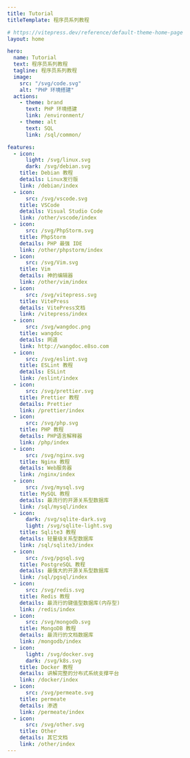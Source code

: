 ```yaml
---
title: Tutorial
titleTemplate: 程序员系列教程

# https://vitepress.dev/reference/default-theme-home-page
layout: home

hero:
  name: Tutorial
  text: 程序员系列教程
  tagline: 程序员系列教程
  image:
    src: "/svg/code.svg"
    alt: "PHP 环境搭建"
  actions:
    - theme: brand
      text: PHP 环境搭建
      link: /environment/
    - theme: alt
      text: SQL
      link: /sql/common/

features:
  - icon:
      light: /svg/linux.svg
      dark: /svg/debian.svg
    title: Debian 教程
    details: Linux发行版
    link: /debian/index
  - icon:
      src: /svg/vscode.svg
    title: VSCode
    details: Visual Studio Code
    link: /other/vscode/index
  - icon:
      src: /svg/PhpStorm.svg
    title: PhpStorm
    details: PHP 最强 IDE
    link: /other/phpstorm/index
  - icon:
      src: /svg/Vim.svg
    title: Vim
    details: 神的编辑器
    link: /other/vim/index
  - icon:
      src: /svg/vitepress.svg
    title: VitePress
    details: VitePress文档
    link: /vitepress/index
  - icon:
      src: /svg/wangdoc.png
    title: wangdoc
    details: 网道
    link: http://wangdoc.e8so.com
  - icon:
      src: /svg/eslint.svg
    title: ESLint 教程
    details: ESLint
    link: /eslint/index
  - icon:
      src: /svg/prettier.svg
    title: Prettier 教程
    details: Prettier
    link: /prettier/index
  - icon:
      src: /svg/php.svg
    title: PHP 教程
    details: PHP语言解释器
    link: /php/index
  - icon:
      src: /svg/nginx.svg
    title: Nginx 教程
    details: Web服务器
    link: /nginx/index
  - icon:
      src: /svg/mysql.svg
    title: MySQL 教程
    details: 最流行的开源关系型数据库
    link: /sql/mysql/index
  - icon:
      dark: /svg/sqlite-dark.svg
      light: /svg/sqlite-light.svg
    title: Sqlite3 教程
    details: 轻量级关系型数据库
    link: /sql/sqlite3/index
  - icon:
      src: /svg/pgsql.svg
    title: PostgreSQL 教程
    details: 最强大的开源关系型数据库
    link: /sql/pgsql/index
  - icon:
      src: /svg/redis.svg
    title: Redis 教程
    details: 最流行的键值型数据库(内存型)
    link: /redis/index
  - icon:
      src: /svg/mongodb.svg
    title: MongoDB 教程
    details: 最流行的文档数据库
    link: /mongodb/index
  - icon:
      light: /svg/docker.svg
      dark: /svg/k8s.svg
    title: Docker 教程
    details: 讲解完整的分布式系统支撑平台
    link: /docker/index
  - icon:
      src: /svg/permeate.svg
    title: permeate
    details: 渗透
    link: /permeate/index
  - icon:
      src: /svg/other.svg
    title: Other
    details: 其它文档
    link: /other/index
---
```

